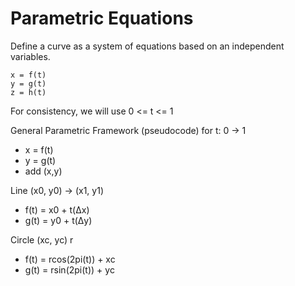 # Parametric Equations

Define a curve as a system of equations based on an independent variables.

```
x = f(t)
y = g(t)
z = h(t)
```

For consistency, we will use 0 <= t <= 1

General Parametric Framework (pseudocode)
for t: 0 -> 1
* x = f(t)
* y = g(t)
* add (x,y)

Line (x0, y0) -> (x1, y1)
* f(t) = x0 + t(Δx)
* g(t) = y0 + t(Δy)

Circle (xc, yc) r
* f(t) = rcos(2pi(t)) + xc
* g(t) = rsin(2pi(t)) + yc
